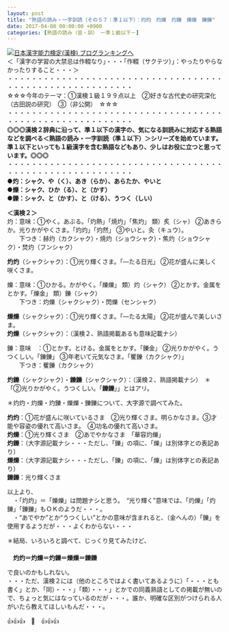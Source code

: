 ```yaml
---
layout: post
title: "熟語の読み・一字訓読（その５７：準１以下）：灼灼　灼爍　灼鑠　爍爍　鑠鑠"
date: 2017-04-08 00:00:00 +0900
categories: [熟語の読み（音・訓）　ー準１級以下－]
---
```


[![](/syuusyuu9701/assets/images/熟語の読み・一字訓読（その５７：準１以下）：灼灼-灼爍-灼鑠-爍爍-鑠鑠-br_c_3028_1.gif)](http://blog.with2.net/link.php?1659096:3028 "日本漢字能力検定(漢検) ブログランキングへ")[日本漢字能力検定(漢検) ブログランキングへ](http://blog.with2.net/link.php?1659096:3028)  
＜「漢字の学習の大禁忌は作輟なり」・・・「作輟（サクテツ）」：やったりやらなかったりすること・・・＞  
・・・・・・・・・・・・・・・・・・・・・・・・・・・・・・・・・・・・・・・・・・・・・・・・・・・・・・・・・  
☆☆☆今年のテーマ：①漢検１級１９９点以上　②好きな古代史の研究深化（古田説の研究）　③（非公開）　☆☆☆　　  
・・・・・・・・・・・・・・・・・・・・・・・・・・・・・・・・・・・・・・・・・・・・・・・・・・・・・・・・・  
**◎◎◎漢検２辞典に沿って、準１以下の漢字の、気になる訓読みに対応する熟語などを調べる＜熟語の読み・一字訓読（準１以下）＞シリーズを始めています。準１以下といっても１級漢字を含む熟語などもあり、少しはお役に立つと思っています。◎◎◎**  
・・・・・・・・・・・・・・・・・・・・・・・・・・・・・・・・・・・・・・・・・・・・・・・・・・・・・・・・・  
**●灼：シャク、や（く）、あき（らか）、あらたか、やいと  
●爍：シャク、ひか（る）、と（かす）  
●鑠：シャク、と（かす）、と（ける）、うつく（しい）**  
  
**＜漢検２＞**  
灼：意味：①やく。あぶる。「灼熱」「焼灼」「焦灼」 類）炙（シャ） ②あきらか。光りかがやくさま。「灼灼」「灼然」 ③やいと。灸（キュウ）。  
　　下つき：赫灼（カクシャク）・焼灼（ショウシャク）・焦灼（ショウシャク）・焚灼（フンシャク）  
  
**灼灼**（シャクシャク）：①光り輝くさま。「―たる日光」 ②花が盛んに美しく咲くさま。  
  
爍：意味：①ひかる。かがやく。「爍爍」 類）灼（シャク） ②とかす。金属をとかす。「爍金」 類）鑠（シャク）  
　　下つき：灼爍（シャクシャク）・閃爍（センシャク）  
  
**爍爍**（シャクシャク）：①光り輝くさま。「―たる太陽」 ②花が盛んで美しいさま。  
**灼爍**（シャクシャク）：（漢検２、熟語掲載あるも意味記載ナシ）  
  
鑠：意味　：①とかす。とける。金属をとかす。「鑠金」 ②光りかがやく。うつくしい。「鑠鑠」 ③年老いて元気なさま。「矍鑠（カクシャク）」  
　　下つき：矍鑠（カクシャク）  
  
**灼鑠**（シャクシャク）・**鑠鑠**（シャクシャク）：（漢検２、熟語掲載ナシ）　＊「②光りかがやく。うつくしい。「**鑠鑠**」」とはアリ。  
  
＊灼灼・灼爍・灼鑠・爍爍・鑠鑠について、大字源で調べてみた。  
  
**灼灼**：①花が盛んに咲いているさま　②光り輝くさま。明らかなさま。③才能や容姿の優れて高いさま。　④功名の優れて高いさま。  
**灼爍**：①光り輝くさま　②あでやかなさま　「華容灼爍」  
**灼鑠**：（大字源記載ナシ・・・ただし、「鑠」の項に、「爍」は別体字との表記あり）  
**爍爍**：（大字源記載ナシ・・・ただし、「鑠」の項に、「爍」は別体字との表記あり）  
**鑠鑠**：光り輝くさま  
  
以上より、  
　・「灼灼」＝「爍爍」は問題ナシと思う。　“光り輝く”意味では、「灼爍」「灼鑠」「鑠鑠」もＯＫのようだ・・・。  
　・“あでやか”とか“うつくしい”とかの意味が含まれると、（金へんの）「鑠」を使用するようだが・・・よくわからない・・・  
  
＊結局、いろいろと調べて、じっくり見てみたけど、  
　  
　**灼灼＝灼爍＝灼鑠＝爍爍＝鑠鑠**　　  
  
で良いのかもしれない。  
・・・ただ、漢検２には（他のところではよく書いてあるように）「・・・とも書く」とか、「同）・・・」「類）・・・」とかでの同義熟語としての掲載が無いので、ちょっと気にはなっているのだが・・・。誰か、明確な区別がつけられる人がいたら教えてほしいもんだ・・・。  
  
👍👍👍　🐔　👍👍👍  
